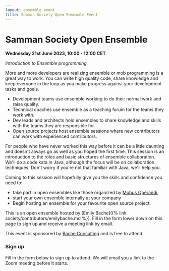 ```yaml
---
layout: ensemble_event
title: Samman Society Open Ensemble Event
---
```


# Samman Society Open Ensemble

**Wednesday 21st June 2023, 10:00 - 12:00 CET**

_Introduction to Ensemble programming._

More and more developers are realizing ensemble or mob programming is a great way to work. You can write high quality code, share knowledge and keep everyone in the loop as you make progress against your development tasks and goals.

* Development teams use ensemble working to do their normal work and raise quality.
* Technical coaches use ensemble as a teaching forum for the teams they work with.
* Dev leads and architects hold ensembles to share knowledge and skills with the teams they are responsible for.
* Open source projects host ensemble sessions where new contributors can work with experienced contributors.

For people who have never worked this way before it can be a little daunting and doesn't always go as well as you hoped the first time. This session is an introduction to the roles and basic structures of ensemble collaboration. We'll do a code kata in Java, although the focus will be on collaboration techniques. Don't worry if you're not that familiar with Java, we'll help you.

Coming to this session will hopefully give you the skills and confidence you need to:

* take part in open ensembles like those organized by [Mobus Operandi](https://mobusoperandi.com/), 
* start your own ensemble internally at your company 
* Begin hosting an ensemble for your favourite open source project. 

This is an open ensemble hosted by [Emily Bache]({% link
society/contributors/emilybache.md %}). Fill in the form lower down on this page to sign up and receive a meeting link by email.

This event is sponsored by [Bache Consulting](http://bacheconsulting.com) and is free to attend.

### Sign up
Fill in the form below to sign up to attend. We will email you a link to the Zoom meeting before it starts.
